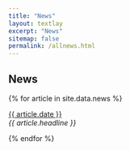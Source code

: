 ```yaml
---
title: "News"
layout: textlay
excerpt: "News"
sitemap: false
permalink: /allnews.html
---
```


## News

{% for article in site.data.news %}
<p><u>{{ article.date }}</u> <br>
<em>{{ article.headline }}</em></p>
{% endfor %}
